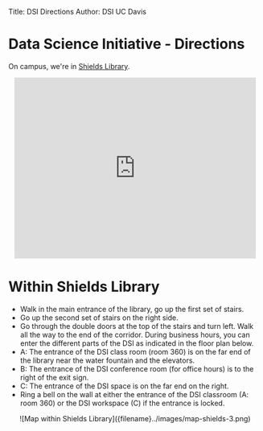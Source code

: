 Title: DSI Directions
Author: DSI UC Davis

# Data Science Initiative - Directions

On campus, we're in [Shields Library](http://campusmap.ucdavis.edu/?b=114).

<center>
<iframe src="https://www.google.com/maps/embed?pb=!1m18!1m12!1m3!1d3120.7460385250097!2d-121.75171468430814!3d38.539621975557765!2m3!1f0!2f0!3f0!3m2!1i1024!2i768!4f13.1!3m3!1m2!1s0x8085296c4b59259d%3A0x7b5367caeba5025b!2sShields+Library!5e0!3m2!1sen!2sus!4v1473352443116" width="480" height="360" frameborder="0" style="border:0" allowfullscreen>
</iframe>
</center>

<h1>Within Shields Library</h1>

* Walk in the main entrance of the library, go up the first set of stairs.
* Go up the second set of stairs on the right side.
* Go through the double doors at the top of the stairs and turn left.
  Walk all the way to the end of the corridor.
  During business hours, you can enter the different parts of the DSI as
  indicated in the floor plan below. 
* A: The entrance of the DSI class room (room 360) is on the far end of the 
  library near the water fountain and the elevators. 
* B: The entrance of the DSI conference room (for office hours) is to the
  right of the exit sign. 
* C: The entrance of the DSI space is on the far end on the right. 
* Ring a bell on the wall at either the entrance of the DSI classroom
  (A: room 360) or the DSI workspace (C) if the entrance is locked. 

<center>
![Map within Shields Library]({filename}../images/map-shields-3.png)
</center>
